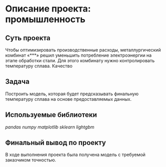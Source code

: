 
# Описание проекта: промышленность
## Суть проекта

Чтобы оптимизировать производственные расходы, металлургический комбинат «***» решил уменьшить потребление электроэнергии на этапе обработки стали. Для этого комбинату нужно контролировать температуру сплава. Качество 
## Задача

Построить модель, которая будет предсказывать финальную температуру сплава на основе предоставляемых данных.  

## Используемые библиотеки
*pandas*
*numpy*
*matplotlib*
*sklearn*
*lightgbm*

## Финальный вывод по проекту
В ходе выполнения проекта была получена модель с требуемой заказчиком точностью.
